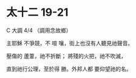 # 太十二 19-21

C 大調 4/4 （調用念故鄉）

主耶穌 不爭競，不 喧 嚷，街上也沒有人聽見祂聲音。

壓傷的 蘆葦，祂不折斷； 將殘的火把，祂不吹滅，

直到祂行公理，至於得 勝。外邦人都 要仰望祂的名。